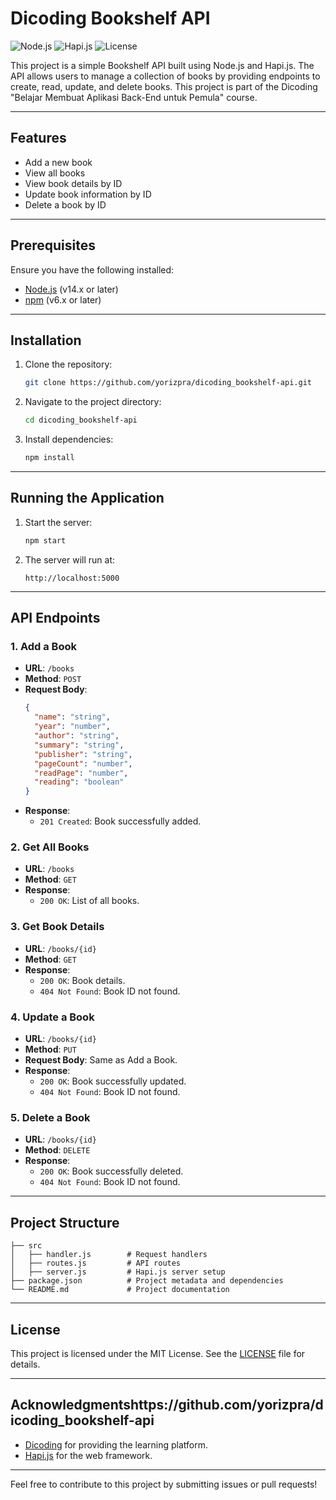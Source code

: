 # Dicoding Bookshelf API

![Node.js](https://img.shields.io/badge/Node.js-v14.17.0-green) ![Hapi.js](https://img.shields.io/badge/Hapi.js-v20.1.5-blue) ![License](https://img.shields.io/badge/license-MIT-brightgreen)

This project is a simple Bookshelf API built using Node.js and Hapi.js. The API allows users to manage a collection of books by providing endpoints to create, read, update, and delete books. This project is part of the Dicoding "Belajar Membuat Aplikasi Back-End untuk Pemula" course.

---

## Features

- Add a new book
- View all books
- View book details by ID
- Update book information by ID
- Delete a book by ID

---

## Prerequisites

Ensure you have the following installed:

- [Node.js](https://nodejs.org/) (v14.x or later)
- [npm](https://www.npmjs.com/) (v6.x or later)

---

## Installation

1. Clone the repository:
   ```bash
   git clone https://github.com/yorizpra/dicoding_bookshelf-api.git
   ```

2. Navigate to the project directory:
   ```bash
   cd dicoding_bookshelf-api
   ```

3. Install dependencies:
   ```bash
   npm install
   ```

---

## Running the Application

1. Start the server:
   ```bash
   npm start
   ```

2. The server will run at:
   ```
   http://localhost:5000
   ```

---

## API Endpoints

### 1. Add a Book
- **URL**: `/books`
- **Method**: `POST`
- **Request Body**:
  ```json
  {
    "name": "string",
    "year": "number",
    "author": "string",
    "summary": "string",
    "publisher": "string",
    "pageCount": "number",
    "readPage": "number",
    "reading": "boolean"
  }
  ```
- **Response**:
  - `201 Created`: Book successfully added.

### 2. Get All Books
- **URL**: `/books`
- **Method**: `GET`
- **Response**:
  - `200 OK`: List of all books.

### 3. Get Book Details
- **URL**: `/books/{id}`
- **Method**: `GET`
- **Response**:
  - `200 OK`: Book details.
  - `404 Not Found`: Book ID not found.

### 4. Update a Book
- **URL**: `/books/{id}`
- **Method**: `PUT`
- **Request Body**: Same as Add a Book.
- **Response**:
  - `200 OK`: Book successfully updated.
  - `404 Not Found`: Book ID not found.

### 5. Delete a Book
- **URL**: `/books/{id}`
- **Method**: `DELETE`
- **Response**:
  - `200 OK`: Book successfully deleted.
  - `404 Not Found`: Book ID not found.

---

## Project Structure

```
├── src
│   ├── handler.js        # Request handlers
│   ├── routes.js         # API routes
│   ├── server.js         # Hapi.js server setup
├── package.json          # Project metadata and dependencies
└── README.md             # Project documentation
```

---

## License

This project is licensed under the MIT License. See the [LICENSE](LICENSE) file for details.

---

## Acknowledgmentshttps://github.com/yorizpra/dicoding_bookshelf-api

- [Dicoding](https://www.dicoding.com/) for providing the learning platform.
- [Hapi.js](https://hapi.dev/) for the web framework.

---

Feel free to contribute to this project by submitting issues or pull requests!
